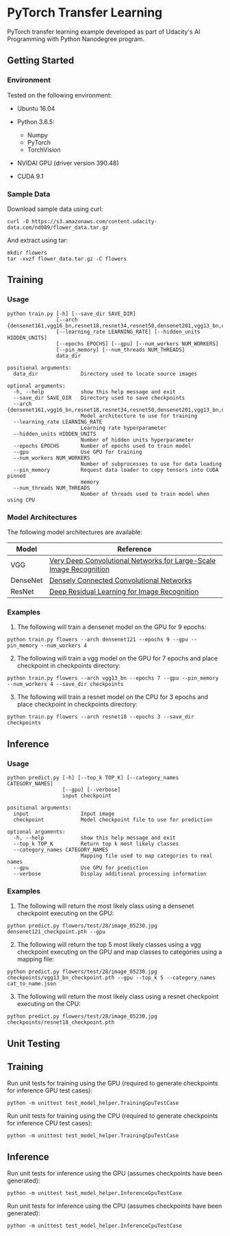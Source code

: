 # PyTorch Transfer Learning

PyTorch transfer learning example developed as part of Udacity's AI Programming with Python Nanodegree program.

## Getting Started
### Environment
Tested on the following environment:
- Ubuntu 16.04
- Python 3.6.5:
    - Numpy
    - PyTorch
    - TorchVision

- NVIDAI GPU (driver version 390.48)
- CUDA 9.1

### Sample Data
Download sample data using curl:

```
curl -O https://s3.amazonaws.com/content.udacity-data.com/nd089/flower_data.tar.gz
```

And extract using tar:
```
mkdir flowers
tar -xvzf flower_data.tar.gz -C flowers
```

## Training
### Usage
```
python train.py [-h] [--save_dir SAVE_DIR]
                [--arch {densenet161,vgg16_bn,resnet18,resnet34,resnet50,densenet201,vgg13_bn,densenet121,vgg19_bn}]
                [--learning_rate LEARNING_RATE] [--hidden_units HIDDEN_UNITS]
                [--epochs EPOCHS] [--gpu] [--num_workers NUM_WORKERS]
                [--pin_memory] [--num_threads NUM_THREADS]
                data_dir

positional arguments:
  data_dir              Directory used to locate source images

optional arguments:
  -h, --help            show this help message and exit
  --save_dir SAVE_DIR   Directory used to save checkpoints
  --arch {densenet161,vgg16_bn,resnet18,resnet34,resnet50,densenet201,vgg13_bn,densenet121,vgg19_bn}
                        Model architecture to use for training
  --learning_rate LEARNING_RATE
                        Learning rate hyperparameter
  --hidden_units HIDDEN_UNITS
                        Number of hidden units hyperparameter
  --epochs EPOCHS       Number of epochs used to train model
  --gpu                 Use GPU for training
  --num_workers NUM_WORKERS
                        Number of subprocesses to use for data loading
  --pin_memory          Request data loader to copy tensors into CUDA pinned
                        memory
  --num_threads NUM_THREADS
                        Number of threads used to train model when using CPU
```
### Model Architectures
The following model architectures are available:

| Model | Reference |
| --- | --- |
| VGG | [Very Deep Convolutional Networks for Large-Scale Image Recognition](https://arxiv.org/abs/1409.1556) |
| DenseNet | [Densely Connected Convolutional Networks](https://arxiv.org/abs/1608.06993) |
| ResNet | [Deep Residual Learning for Image Recognition](https://arxiv.org/abs/1512.03385) |

### Examples
1. The following will train a densenet model on the GPU for 9 epochs:

```
python train.py flowers --arch densenet121 --epochs 9 --gpu --pin_memory --num_workers 4
```

2. The following will train a vgg model on the GPU for 7 epochs and place checkpoint in checkpoints directory:

```
python train.py flowers --arch vgg13_bn --epochs 7 --gpu --pin_memory --num_workers 4 --save_dir checkpoints
```

3. The following will train a resnet model on the CPU for 3 epochs and place checkpoint in checkpoints directory:

```
python train.py flowers --arch resnet18 --epochs 3 --save_dir checkpoints
```

## Inference
### Usage
```
python predict.py [-h] [--top_k TOP_K] [--category_names CATEGORY_NAMES]
                  [--gpu] [--verbose]
                  input checkpoint

positional arguments:
  input                 Input image
  checkpoint            Model checkpoint file to use for prediction

optional arguments:
  -h, --help            show this help message and exit
  --top_k TOP_K         Return top k most likely classes
  --category_names CATEGORY_NAMES
                        Mapping file used to map categories to real names
  --gpu                 Use GPU for prediction
  --verbose             Display additional processing information
```
### Examples
1. The following will return the most likely class using a densenet checkpoint executing on the GPU:

```
python predict.py flowers/test/28/image_05230.jpg densenet121_checkpoint.pth --gpu
```

2. The following will return the top 5 most likely classes using a vgg checkpoint executing on the GPU and map classes to categories using a mapping file:

```
python predict.py flowers/test/28/image_05230.jpg checkpoints/vgg13_bn_checkpoint.pth --gpu --top_k 5 --category_names cat_to_name.json
```

3. The following will return the most likely class using a resnet checkpoint executing on the CPU:
```
python predict.py flowers/test/28/image_05230.jpg checkpoints/resnet18_checkpoint.pth
```

## Unit Testing
## Training
Run unit tests for training using the GPU (required to generate checkpoints for inference GPU test cases):

```
python -m unittest test_model_helper.TrainingGpuTestCase
```

Run unit tests for training using the CPU (required to generate checkpoints for inference CPU test cases):

```
python -m unittest test_model_helper.TrainingCpuTestCase
```
## Inference
Run unit tests for inference using the GPU (assumes checkpoints have been generated):

```
python -m unittest test_model_helper.InferenceGpuTestCase
```

Run unit tests for inference using the CPU (assumes checkpoints have been generated):

```
python -m unittest test_model_helper.InferenceCpuTestCase
```
